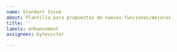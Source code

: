 ```yaml
---
name: Standart Issue
about: Plantilla para propuestas de nuevas funciones/mejoras
title: ''
labels: enhancement
assignees: bytevictor

---
```



